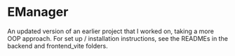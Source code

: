 # EManager

An updated version of an earlier project that I worked on, taking a more OOP approach. For set up / installation instructions, see the READMEs in the backend and frontend_vite folders.
